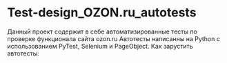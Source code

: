# Test-design_OZON.ru_autotests
Данный проект содержит в себе автоматизированные тесты по проверке функционала сайта ozon.ru
Автотесты написанны на Python с использованием PyTest, Selenium и PageObject.
Как зарустить автотесты:
